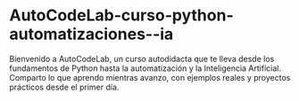 # AutoCodeLab-curso-python-automatizaciones--ia
Bienvenido a AutoCodeLab, un curso autodidacta que te lleva desde los fundamentos de Python hasta la automatización y la Inteligencia Artificial. Comparto lo que aprendo mientras avanzo, con ejemplos reales y proyectos prácticos desde el primer día.
